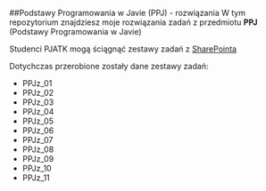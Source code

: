 ##Podstawy Programowania w Javie (PPJ) - rozwiązania
W tym repozytorium znajdziesz moje rozwiązania zadań z przedmiotu **PPJ** (Podstawy Programowania w Javie)

Studenci PJATK mogą ściągnąć zestawy zadań z [SharePointa][sharepoint]

Dotychczas przerobione zostały dane zestawy zadań:
* PPJz_01
* PPJz_02
* PPJz_03
* PPJz_04
* PPJz_05
* PPJz_06
* PPJz_07
* PPJz_08
* PPJz_09
* PPJz_10
* PPJz_11

[sharepoint]: https://pejot.sharepoint.com/SitePages/Home.aspx "PJATK SharePoint"
